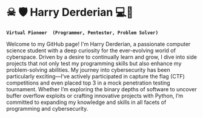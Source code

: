 # ☠ 🛡 Harry Derderian 💻🔑
**`Virtual Pioneer  (Programmer, Pentester, Problem Solver)`**


Welcome to my GitHub page! I'm Harry Derderian, a passionate computer science student with a deep curiosity for the ever-evolving world of cyberspace. Driven by a desire to continually learn and grow, I dive into side projects that not only test my programming skills but also enhance my problem-solving abilities.
My journey into cybersecurity has been particularly exciting—I’ve actively participated in capture the flag (CTF) competitions and even placed top 3 in a mock penetration testing tournament. Whether I’m exploring the binary depths of software to uncover buffer overflow exploits or crafting innovative projects with Python, I’m committed to expanding my knowledge and skills in all facets of programming and cybersecurity.

<p align="left">
    <a href="https://www.linkedin.com/in/harryderderian/">
        <img alt="" title="Checkout my Linkedin"
        src=""/></a>
